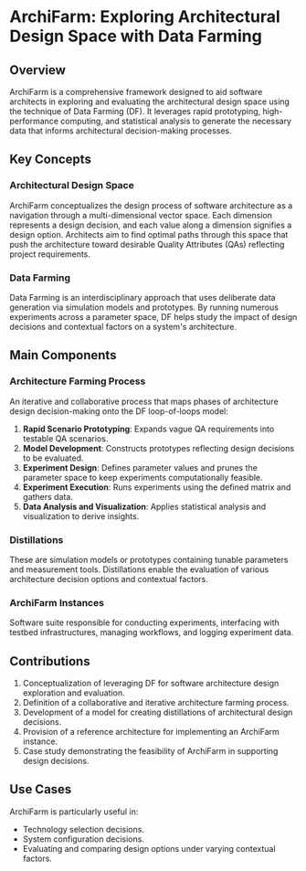 # ArchiFarm: Exploring Architectural Design Space with Data Farming

## Overview

ArchiFarm is a comprehensive framework designed to aid software architects in exploring and evaluating the architectural design space using the technique of Data Farming (DF). It leverages rapid prototyping, high-performance computing, and statistical analysis to generate the necessary data that informs architectural decision-making processes.

## Key Concepts

### Architectural Design Space
ArchiFarm conceptualizes the design process of software architecture as a navigation through a multi-dimensional vector space. Each dimension represents a design decision, and each value along a dimension signifies a design option. Architects aim to find optimal paths through this space that push the architecture toward desirable Quality Attributes (QAs) reflecting project requirements.

### Data Farming
Data Farming is an interdisciplinary approach that uses deliberate data generation via simulation models and prototypes. By running numerous experiments across a parameter space, DF helps study the impact of design decisions and contextual factors on a system's architecture.

## Main Components

### Architecture Farming Process
An iterative and collaborative process that maps phases of architecture design decision-making onto the DF loop-of-loops model:
1. **Rapid Scenario Prototyping**: Expands vague QA requirements into testable QA scenarios.
2. **Model Development**: Constructs prototypes reflecting design decisions to be evaluated.
3. **Experiment Design**: Defines parameter values and prunes the parameter space to keep experiments computationally feasible.
4. **Experiment Execution**: Runs experiments using the defined matrix and gathers data.
5. **Data Analysis and Visualization**: Applies statistical analysis and visualization to derive insights.

### Distillations
These are simulation models or prototypes containing tunable parameters and measurement tools. Distillations enable the evaluation of various architecture decision options and contextual factors.

### ArchiFarm Instances
Software suite responsible for conducting experiments, interfacing with testbed infrastructures, managing workflows, and logging experiment data.

## Contributions

1. Conceptualization of leveraging DF for software architecture design exploration and evaluation.
2. Definition of a collaborative and iterative architecture farming process.
3. Development of a model for creating distillations of architectural design decisions.
4. Provision of a reference architecture for implementing an ArchiFarm instance.
5. Case study demonstrating the feasibility of ArchiFarm in supporting design decisions.

## Use Cases

ArchiFarm is particularly useful in:
- Technology selection decisions.
- System configuration decisions.
- Evaluating and comparing design options under varying contextual factors.

